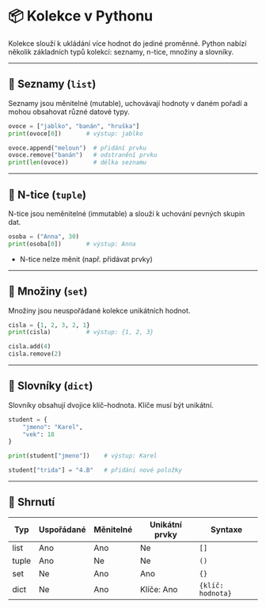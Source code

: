 

# 📦 Kolekce v Pythonu

Kolekce slouží k ukládání více hodnot do jediné proměnné. Python nabízí několik základních typů kolekcí: seznamy, n-tice, množiny a slovníky.

---

## 🔢 Seznamy (`list`)

Seznamy jsou měnitelné (mutable), uchovávají hodnoty v daném pořadí a mohou obsahovat různé datové typy.

```python
ovoce = ["jablko", "banán", "hruška"]
print(ovoce[0])       # výstup: jablko

ovoce.append("meloun")  # přidání prvku
ovoce.remove("banán")   # odstranění prvku
print(len(ovoce))       # délka seznamu
```

---

## 📐 N-tice (`tuple`)

N-tice jsou neměnitelné (immutable) a slouží k uchování pevných skupin dat.

```python
osoba = ("Anna", 30)
print(osoba[0])       # výstup: Anna
```

- N-tice nelze měnit (např. přidávat prvky)

---

## 🎯 Množiny (`set`)

Množiny jsou neuspořádané kolekce unikátních hodnot.

```python
cisla = {1, 2, 3, 2, 1}
print(cisla)          # výstup: {1, 2, 3}

cisla.add(4)
cisla.remove(2)
```

---

## 📖 Slovníky (`dict`)

Slovníky obsahují dvojice klíč–hodnota. Klíče musí být unikátní.

```python
student = {
    "jmeno": "Karel",
    "vek": 18
}

print(student["jmeno"])    # výstup: Karel

student["trida"] = "4.B"   # přidání nové položky
```

---

## 🧪 Shrnutí

| Typ    | Uspořádané | Měnitelné | Unikátní prvky | Syntaxe           |
|--------|------------|-----------|----------------|-------------------|
| list   | Ano        | Ano       | Ne             | `[]`              |
| tuple  | Ano        | Ne        | Ne             | `()`              |
| set    | Ne         | Ano       | Ano            | `{}`              |
| dict   | Ne         | Ano       | Klíče: Ano     | `{klíč: hodnota}` |
